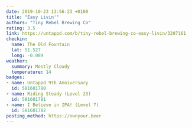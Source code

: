 ```yaml
---
date: 2019-10-23 13:56:23 +0100
title: "Easy Livin'"
authors: "Tiny Rebel Brewing Co"
rating: 3.5
link: https://untappd.com/b/tiny-rebel-brewing-co-easy-livin/3207161
checkin:
  name: The Old Fountain
  lat: 51.527
  long: -0.089
weather:
  summary: Mostly Cloudy
  temperature: 14
badges:
- name: Untappd 9th Anniversary
  id: 581601780
- name: Riding Steady (Level 23)
  id: 581601781
- name: I Believe in IPA! (Level 7)
  id: 581601782
posting_method: https://ownyour.beer
---
```

